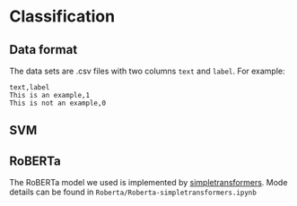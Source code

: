# Classification

## Data format
The data sets are .csv files with two columns `text` and `label`. For example:
```
text,label
This is an example,1
This is not an example,0
```
## SVM

## RoBERTa
The RoBERTa model we used is implemented by [simpletransformers](https://simpletransformers.ai/).
Mode details can be found in `Roberta/Roberta-simpletransformers.ipynb`
